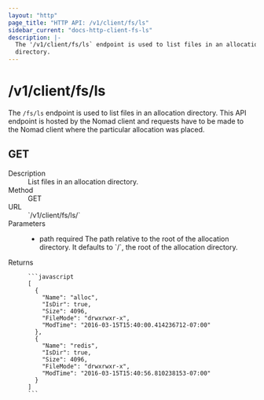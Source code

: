 ```yaml
---
layout: "http"
page_title: "HTTP API: /v1/client/fs/ls"
sidebar_current: "docs-http-client-fs-ls"
description: |-
  The '/v1/client/fs/ls` endpoint is used to list files in an allocation
  directory.
---
```


# /v1/client/fs/ls

The `/fs/ls` endpoint is used to list files in an allocation directory. This API
endpoint is hosted by the Nomad client and requests have to be made to the Nomad
client where the particular allocation was placed.

## GET

<dl>
  <dt>Description</dt>
  <dd>
     List files in an allocation directory.
  </dd>

  <dt>Method</dt>
  <dd>GET</dd>

  <dt>URL</dt>
  <dd>`/v1/client/fs/ls/<ALLOCATION-ID>`</dd>

  <dt>Parameters</dt>
  <dd>
    <ul>
      <li>
        <span class="param">path</span>
        <span class="param-flags">required</span>
        The path relative to the root of the allocation directory. It 
        defaults to `/`, the root of the allocation directory.
      </li>
    </ul>
  </dd>

  <dt>Returns</dt>
  <dd>

    ```javascript
    [
      {
        "Name": "alloc",
        "IsDir": true,
        "Size": 4096,
        "FileMode": "drwxrwxr-x",
        "ModTime": "2016-03-15T15:40:00.414236712-07:00"
      },
      {
        "Name": "redis",
        "IsDir": true,
        "Size": 4096,
        "FileMode": "drwxrwxr-x",
        "ModTime": "2016-03-15T15:40:56.810238153-07:00"
      }
    ]
    ```

  </dd>

</dl>
